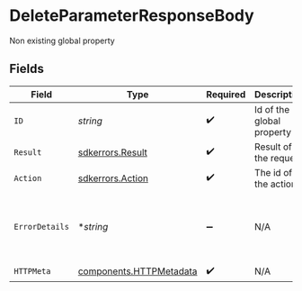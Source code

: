 # DeleteParameterResponseBody

Non existing global property


## Fields

| Field                                                                                                          | Type                                                                                                           | Required                                                                                                       | Description                                                                                                    | Example                                                                                                        |
| -------------------------------------------------------------------------------------------------------------- | -------------------------------------------------------------------------------------------------------------- | -------------------------------------------------------------------------------------------------------------- | -------------------------------------------------------------------------------------------------------------- | -------------------------------------------------------------------------------------------------------------- |
| `ID`                                                                                                           | *string*                                                                                                       | :heavy_check_mark:                                                                                             | Id of the global property                                                                                      | rudder_file_edit_footer                                                                                        |
| `Result`                                                                                                       | [sdkerrors.Result](../../models/sdkerrors/result.md)                                                           | :heavy_check_mark:                                                                                             | Result of the request                                                                                          |                                                                                                                |
| `Action`                                                                                                       | [sdkerrors.Action](../../models/sdkerrors/action.md)                                                           | :heavy_check_mark:                                                                                             | The id of the action                                                                                           |                                                                                                                |
| `ErrorDetails`                                                                                                 | **string*                                                                                                      | :heavy_minus_sign:                                                                                             | N/A                                                                                                            | Could not delete Parameter rudder_file_edit_footer cause is: Could not find Parameter rudder_file_edit_footer. |
| `HTTPMeta`                                                                                                     | [components.HTTPMetadata](../../models/components/httpmetadata.md)                                             | :heavy_check_mark:                                                                                             | N/A                                                                                                            |                                                                                                                |